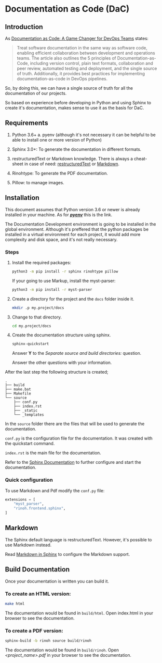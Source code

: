 # Documentation as Code (DaC)

## Introduction

As [Documentation as Code: A Game Changer for DevOps Teams](https://devops.com/documentation-as-code-a-game-changer-for-devops-teams/) states: 

> Treat software documentation in the same way as software code, enabling efficient collaboration between development and operations teams. The article also outlines the 5 principles of Documentation-as-Code, including version control, plain text formats, collaboration and peer review, automated testing and deployment, and the single source of truth. Additionally, it provides best practices for implementing documentation-as-code in DevOps pipelines.

So, by doing this, we can have a single source of truth for all the documentation of our projects.

So based on experience before developing in Python and using Sphinx to create it's documentation, makes sense to use it as the basis for DaC.


## Requirements

1. Python 3.6+
    a. pyenv (although it's not necessary it can be helpful to be able to install one or more version of Python)

2. Sphinx 3.0+: To generate the documentation in different formats.

3. restructuredText or Markdown knowledge. There is always a cheat-sheet in case of need: [restructuredText](https://docutils.sourceforge.io/docs/user/rst/cheatsheet.txt) or [Markdown](https://www.markdownguide.org/cheat-sheet/).

4. Rinohtype: To generate the PDF documentation.

5. Pillow: to manage images.


## Installation

This document assumes that Python version 3.6 or newer is already installed in your machine. As for [***pyenv***](https://github.com/pyenv/pyenv) this is the link.

The Documentation Development environment is going to be installed in the global environment. Although it's preffered that the python packages be installed in a virtual environment for each project, it would add more complexity and disk space, and it's not really necessary.

### Steps

1. Install the required packages:
    
    ```bash
    python3 -m pip install -r sphinx rinohtype pillow
    ```

    If your going to use Markup, install the myst-parser:

    ```bash
    python3 -m pip install -r myst-parser
    ```

2. Create a directory for the project and the `docs` folder inside it.
    
    ```bash
    mkdir .p my.project/docs
    ```

3. Change to that directory.

    ```bash
    cd my.project/docs
    ```

4. Create the documentation structure using sphinx.
    ```bash
    sphinx-quickstart
    ```

    Answer **Y** to the *Separate source and build directories:* question.

    Answer the other questions with your information.


After the last step the following structure is created;

    .
    ├── build
    ├── make.bat
    ├── Makefile
    └── source
        ├── conf.py
        ├── index.rst
        ├── _static
        └── _templates


In the `source` folder there are the files that will be used to generate the documentation.

`conf.py` is the configuration file for the documentation. It was created with the quickstart command.

`index.rst` is the main file for the documentation.

Refer to the [Sphinx Documentation](https://www.sphinx-doc.org/en/master/index.html) to further configure and start the documentation.


### Quick configuration

To use Markdown and Pdf modify the `conf.py` file:

```python
extensions = [
    "myst_parser",
    "rinoh.frontend.sphinx",
]
```


## Markdown

The Sphinx default language is restructuredText. However, it's possible to use Markdown instead.

Read [Markdown in Sphinx](https://www.sphinx-doc.org/en/master/usage/markdown.html) to configure the Markdown support.


## Build Documentation

Once your documentation is written you can build it.

### To create an HTML version:

```bash
make html
```

The documentation would be found in `build/html`. Open index.html in your browser to see the documentation.

### To create a PDF version:

```bash
sphinx-build -b rinoh source build/rinoh
```

The documentation would be found in `build/rinoh`. Open *<project_name>.pdf* in your browser to see the documentation.

